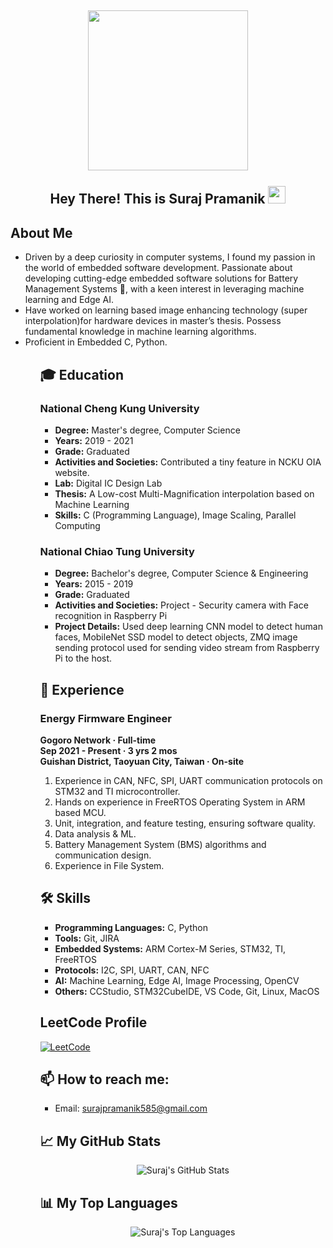 <h2 align="center">
  <img align="center" height="256px" src="https://user-images.githubusercontent.com/51513908/150689872-eaa21d9a-7c65-4662-938c-26091c09cd70.svg"> 
  <br>
  <br>
  Hey There! This is Suraj Pramanik <img src="https://media.giphy.com/media/hvRJCLFzcasrR4ia7z/giphy.gif" width="28">
</h2>


  ## About Me
<ul>
  <li> Driven by a deep curiosity in computer systems, I found my passion in the world of embedded software development. Passionate about developing cutting-edge embedded software solutions for Battery Management Systems 🔋, with a keen interest in leveraging machine learning and Edge AI.
  
  <li> Have worked on learning based image enhancing technology (super interpolation)for hardware devices in master’s thesis. Possess fundamental knowledge in machine learning algorithms. </li>

 <li>Proficient in Embedded C, Python. </li>
<ul>

  ## 🎓 Education
  ### National Cheng Kung University
  - **Degree:** Master's degree, Computer Science
  - **Years:** 2019 - 2021
  - **Grade:** Graduated
  - **Activities and Societies:** Contributed a tiny feature in NCKU OIA website.
  - **Lab:** Digital IC Design Lab
  - **Thesis:** A Low-cost Multi-Magnification interpolation based on Machine Learning
  - **Skills:** C (Programming Language), Image Scaling, Parallel Computing

  ### National Chiao Tung University
  - **Degree:** Bachelor's degree, Computer Science & Engineering
  - **Years:** 2015 - 2019
  - **Grade:** Graduated
  - **Activities and Societies:** Project - Security camera with Face recognition in Raspberry Pi
  - **Project Details:** Used deep learning CNN model to detect human faces, MobileNet SSD model to detect objects, ZMQ image sending protocol used for sending video stream from Raspberry Pi to the host.

  ## 🌱 Experience
  ### Energy Firmware Engineer
  **Gogoro Network · Full-time**  
  **Sep 2021 - Present · 3 yrs 2 mos**  
  **Guishan District, Taoyuan City, Taiwan · On-site**

  1. Experience in CAN, NFC, SPI, UART communication protocols on STM32 and TI microcontroller.
  2. Hands on experience in FreeRTOS Operating System in ARM based MCU.
  3. Unit, integration, and feature testing, ensuring software quality.
  4. Data analysis & ML.
  5. Battery Management System (BMS) algorithms and communication design.
  6. Experience in File System.


  ## 🛠️ Skills
  - **Programming Languages:** C, Python
  - **Tools:** Git, JIRA
  - **Embedded Systems:** ARM Cortex-M Series, STM32, TI, FreeRTOS
  - **Protocols:** I2C, SPI, UART, CAN, NFC
  - **AI:** Machine Learning, Edge AI, Image Processing, OpenCV
  - **Others:** CCStudio, STM32CubeIDE, VS Code, Git, Linux, MacOS

  ## LeetCode Profile
  [![LeetCode](https://img.shields.io/badge/-LeetCode-orange?style=flat&logo=leetcode&logoColor=white)](https://leetcode.com/u/surajpramanik585/)

  ## 📫 How to reach me:
  - Email: surajpramanik585@gmail.com

  ## 📈 My GitHub Stats
  <p align="center">
    <img src="https://github-readme-stats.vercel.app/api?username=surajpramanik&show_icons=true&theme=radical&count_private=true&include_all_commits=true" alt="Suraj's GitHub Stats" />
  </p>

  ## 📊 My Top Languages
  <p align="center">
    <img src="https://github-readme-stats.vercel.app/api/top-langs/?username=surajpramanik&layout=compact&theme=radical" alt="Suraj's Top Languages" />
  </p>






  
  
